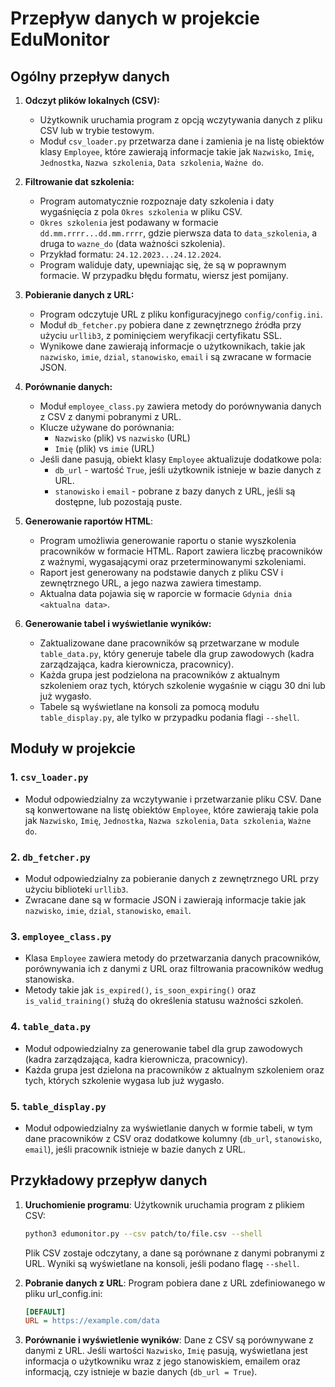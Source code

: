<!--edumonitor/docs/data_flow.md-->

# Przepływ danych w projekcie EduMonitor

## Ogólny przepływ danych

1. **Odczyt plików lokalnych (CSV):**
    - Użytkownik uruchamia program z opcją wczytywania danych z pliku CSV lub w trybie testowym.
    - Moduł `csv_loader.py` przetwarza dane i zamienia je na listę obiektów klasy `Employee`, które zawierają informacje takie jak `Nazwisko`, `Imię`, `Jednostka`, `Nazwa szkolenia`, `Data szkolenia`, `Ważne do`.

2. **Filtrowanie dat szkolenia:**
    - Program automatycznie rozpoznaje daty szkolenia i daty wygaśnięcia z pola `Okres szkolenia` w pliku CSV.
    - `Okres szkolenia` jest podawany w formacie `dd.mm.rrrr...dd.mm.rrrr`, gdzie pierwsza data to `data_szkolenia`, a druga to `wazne_do` (data ważności szkolenia).
    - Przykład formatu: `24.12.2023...24.12.2024`.
    - Program waliduje daty, upewniając się, że są w poprawnym formacie. W przypadku błędu formatu, wiersz jest pomijany.

3. **Pobieranie danych z URL:**
    - Program odczytuje URL z pliku konfiguracyjnego `config/config.ini`.
    - Moduł `db_fetcher.py` pobiera dane z zewnętrznego źródła przy użyciu `urllib3`, z pominięciem weryfikacji certyfikatu SSL.
    - Wynikowe dane zawierają informacje o użytkownikach, takie jak `nazwisko`, `imie`, `dzial`, `stanowisko`, `email` i są zwracane w formacie JSON.

4. **Porównanie danych:**
    - Moduł `employee_class.py` zawiera metody do porównywania danych z CSV z danymi pobranymi z URL.
    - Klucze używane do porównania:
        - `Nazwisko` (plik) vs `nazwisko` (URL)
        - `Imię` (plik) vs `imie` (URL)
    - Jeśli dane pasują, obiekt klasy `Employee` aktualizuje dodatkowe pola:
        - `db_url` - wartość `True`, jeśli użytkownik istnieje w bazie danych z URL.
        - `stanowisko` i `email` - pobrane z bazy danych z URL, jeśli są dostępne, lub pozostają puste.

5. **Generowanie raportów HTML**:
   - Program umożliwia generowanie raportu o stanie wyszkolenia pracowników w formacie HTML. Raport zawiera liczbę pracowników z ważnymi, wygasającymi oraz przeterminowanymi szkoleniami.
   - Raport jest generowany na podstawie danych z pliku CSV i zewnętrznego URL, a jego nazwa zawiera timestamp.
   - Aktualna data pojawia się w raporcie w formacie `Gdynia dnia <aktualna data>`.

6. **Generowanie tabel i wyświetlanie wyników:**
    - Zaktualizowane dane pracowników są przetwarzane w module `table_data.py`, który generuje tabele dla grup zawodowych (kadra zarządzająca, kadra kierownicza, pracownicy).
    - Każda grupa jest podzielona na pracowników z aktualnym szkoleniem oraz tych, których szkolenie wygaśnie w ciągu 30 dni lub już wygasło.
    - Tabele są wyświetlane na konsoli za pomocą modułu `table_display.py`, ale tylko w przypadku podania flagi `--shell`.

## Moduły w projekcie

### 1. `csv_loader.py`
- Moduł odpowiedzialny za wczytywanie i przetwarzanie pliku CSV. Dane są konwertowane na listę obiektów `Employee`, które zawierają takie pola jak `Nazwisko`, `Imię`, `Jednostka`, `Nazwa szkolenia`, `Data szkolenia`, `Ważne do`.

### 2. `db_fetcher.py`
- Moduł odpowiedzialny za pobieranie danych z zewnętrznego URL przy użyciu biblioteki `urllib3`.
- Zwracane dane są w formacie JSON i zawierają informacje takie jak `nazwisko`, `imie`, `dzial`, `stanowisko`, `email`.

### 3. `employee_class.py`
- Klasa `Employee` zawiera metody do przetwarzania danych pracowników, porównywania ich z danymi z URL oraz filtrowania pracowników według stanowiska.
- Metody takie jak `is_expired()`, `is_soon_expiring()` oraz `is_valid_training()` służą do określenia statusu ważności szkoleń.

### 4. `table_data.py`
- Moduł odpowiedzialny za generowanie tabel dla grup zawodowych (kadra zarządzająca, kadra kierownicza, pracownicy).
- Każda grupa jest dzielona na pracowników z aktualnym szkoleniem oraz tych, których szkolenie wygasa lub już wygasło.

### 5. `table_display.py`
- Moduł odpowiedzialny za wyświetlanie danych w formie tabeli, w tym dane pracowników z CSV oraz dodatkowe kolumny (`db_url`, `stanowisko`, `email`), jeśli pracownik istnieje w bazie danych z URL.

## Przykładowy przepływ danych

1. **Uruchomienie programu**: Użytkownik uruchamia program z plikiem CSV:
    ```bash
    python3 edumonitor.py --csv patch/to/file.csv --shell
    ```
    Plik CSV zostaje odczytany, a dane są porównane z danymi pobranymi z URL. Wyniki są wyświetlane na konsoli, jeśli podano flagę `--shell`.

2. **Pobranie danych z URL**: Program pobiera dane z URL zdefiniowanego w pliku url_config.ini:
    ```ini
    [DEFAULT]
    URL = https://example.com/data
    ```

3. **Porównanie i wyświetlenie wyników**: Dane z CSV są porównywane z danymi z URL. Jeśli wartości `Nazwisko`, `Imię` pasują, wyświetlana jest informacja o użytkowniku wraz z jego stanowiskiem, emailem oraz informacją, czy istnieje w bazie danych (`db_url = True`).
